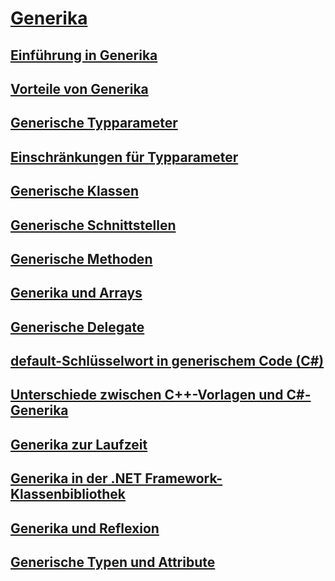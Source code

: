 # [Generika](index.md)
## [Einführung in Generika](introduction-to-generics.md)
## [Vorteile von Generika](benefits-of-generics.md)
## [Generische Typparameter](generic-type-parameters.md)
## [Einschränkungen für Typparameter](constraints-on-type-parameters.md)
## [Generische Klassen](generic-classes.md)
## [Generische Schnittstellen](generic-interfaces.md)
## [Generische Methoden](generic-methods.md)
## [Generika und Arrays](generics-and-arrays.md)
## [Generische Delegate](generic-delegates.md)
## [default-Schlüsselwort in generischem Code (C#)](default-keyword-in-generic-code.md)
## [Unterschiede zwischen C++-Vorlagen und C#-Generika](differences-between-cpp-templates-and-csharp-generics.md)
## [Generika zur Laufzeit](generics-in-the-run-time.md)
## [Generika in der .NET Framework-Klassenbibliothek](generics-in-the-net-framework-class-library.md)
## [Generika und Reflexion](generics-and-reflection.md)
## [Generische Typen und Attribute](generics-and-attributes.md)
